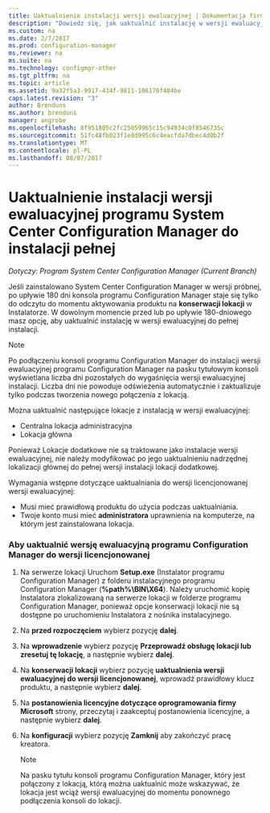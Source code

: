 ```yaml
---
title: Uaktualnienie instalacji wersji ewaluacyjnej | Dokumentacja firmy Microsoft
description: "Dowiedz się, jak uaktualnić instalację w wersji ewaluacyjnej do pełnej instalacji programu System Center Configuration Manager."
ms.custom: na
ms.date: 2/7/2017
ms.prod: configuration-manager
ms.reviewer: na
ms.suite: na
ms.technology: configmgr-other
ms.tgt_pltfrm: na
ms.topic: article
ms.assetid: 9a32f5a3-9917-434f-9811-106170f404be
caps.latest.revision: "3"
author: Brenduns
ms.author: brenduns
manager: angrobe
ms.openlocfilehash: 8f951805c2fc25059965c15c94934c0f8546735c
ms.sourcegitcommit: 51fc48fb023f1e8d995c6c4eacfda7dbec4d0b2f
ms.translationtype: MT
ms.contentlocale: pl-PL
ms.lasthandoff: 08/07/2017
---
```

# <a name="upgrade-an-evaluation-installation-of-system-center-configuration-manager-to-a-full-installation"></a>Uaktualnienie instalacji wersji ewaluacyjnej programu System Center Configuration Manager do instalacji pełnej

*Dotyczy: Program System Center Configuration Manager (Current Branch)*

Jeśli zainstalowano System Center Configuration Manager w wersji próbnej, po upływie 180 dni konsola programu Configuration Manager staje się tylko do odczytu do momentu aktywowania produktu na **konserwacji lokacji** w Instalatorze. W dowolnym momencie przed lub po upływie 180-dniowego masz opcję, aby uaktualnić instalację w wersji ewaluacyjnej do pełnej instalacji.  

> [!NOTE]  
>  Po podłączeniu konsoli programu Configuration Manager do instalacji wersji ewaluacyjnej programu Configuration Manager na pasku tytułowym konsoli wyświetlana liczba dni pozostałych do wygaśnięcia wersji ewaluacyjnej instalacji. Liczba dni nie powoduje odświeżenia automatycznie i zaktualizuje tylko podczas tworzenia nowego połączenia z lokacją.  

 Można uaktualnić następujące lokacje z instalacją w wersji ewaluacyjnej:  

-   Centralna lokacja administracyjna  
-   Lokacja główna  

Ponieważ Lokacje dodatkowe nie są traktowane jako instalacje wersji ewaluacyjnej, nie należy modyfikować po jego uaktualnieniu nadrzędnej lokalizacji głównej do pełnej wersji instalacji lokacji dodatkowej.  

Wymagania wstępne dotyczące uaktualniania do wersji licencjonowanej wersji ewaluacyjnej:  

-   Musi mieć prawidłową produktu do użycia podczas uaktualniania.  
-   Twoje konto musi mieć **administratora** uprawnienia na komputerze, na którym jest zainstalowana lokacja.  

### <a name="to-upgrade-an-evaluation-version-of-configuration-manager-to-a-licensed-version"></a>Aby uaktualnić wersję ewaluacyjną programu Configuration Manager do wersji licencjonowanej  

1.  Na serwerze lokacji Uruchom **Setup.exe** (Instalator programu Configuration Manager) z folderu instalacyjnego programu Configuration Manager (**%path%\BIN\X64**). Należy uruchomić kopię Instalatora zlokalizowaną na serwerze lokacji w folderze programu Configuration Manager, ponieważ opcje konserwacji lokacji nie są dostępne po uruchomieniu Instalatora z nośnika instalacyjnego.  
2.  Na **przed rozpoczęciem** wybierz pozycję **dalej**.  
3.  Na **wprowadzenie** wybierz pozycję **Przeprowadź obsługę lokacji lub zresetuj tę lokację**, a następnie wybierz **dalej**.  
4.  Na **konserwacji lokacji** wybierz pozycję **uaktualnienia wersji ewaluacyjnej do wersji licencjonowanej**, wprowadź prawidłowy klucz produktu, a następnie wybierz **dalej**.  
5.  Na **postanowienia licencyjne dotyczące oprogramowania firmy Microsoft** strony, przeczytaj i zaakceptuj postanowienia licencyjne, a następnie wybierz **dalej**.  
6.  Na **konfiguracji** wybierz pozycję **Zamknij** aby zakończyć pracę kreatora.  

    > [!NOTE]  
    >  Na pasku tytułu konsoli programu Configuration Manager, który jest połączony z lokacją, którą można uaktualnić może wskazywać, że lokacja jest wciąż wersji ewaluacyjnej do momentu ponownego podłączenia konsoli do lokacji.  

